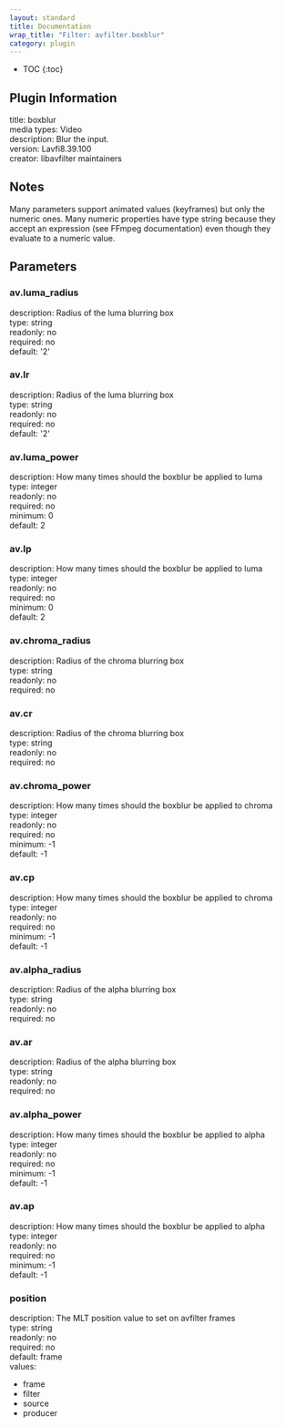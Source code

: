 ```yaml
---
layout: standard
title: Documentation
wrap_title: "Filter: avfilter.boxblur"
category: plugin
---
```

* TOC
{:toc}

## Plugin Information

title: boxblur  
media types:
Video  
description: Blur the input.  
version: Lavfi8.39.100  
creator: libavfilter maintainers  

## Notes

Many parameters support animated values (keyframes) but only the numeric ones. Many numeric properties have type string because they accept an expression (see FFmpeg documentation) even though they evaluate to a numeric value.

## Parameters

### av.luma_radius

  
description:
Radius of the luma blurring box  
type: string  
readonly: no  
required: no  
default: '2'  

### av.lr

  
description:
Radius of the luma blurring box  
type: string  
readonly: no  
required: no  
default: '2'  

### av.luma_power

  
description:
How many times should the boxblur be applied to luma  
type: integer  
readonly: no  
required: no  
minimum: 0  
default: 2  

### av.lp

  
description:
How many times should the boxblur be applied to luma  
type: integer  
readonly: no  
required: no  
minimum: 0  
default: 2  

### av.chroma_radius

  
description:
Radius of the chroma blurring box  
type: string  
readonly: no  
required: no  

### av.cr

  
description:
Radius of the chroma blurring box  
type: string  
readonly: no  
required: no  

### av.chroma_power

  
description:
How many times should the boxblur be applied to chroma  
type: integer  
readonly: no  
required: no  
minimum: -1  
default: -1  

### av.cp

  
description:
How many times should the boxblur be applied to chroma  
type: integer  
readonly: no  
required: no  
minimum: -1  
default: -1  

### av.alpha_radius

  
description:
Radius of the alpha blurring box  
type: string  
readonly: no  
required: no  

### av.ar

  
description:
Radius of the alpha blurring box  
type: string  
readonly: no  
required: no  

### av.alpha_power

  
description:
How many times should the boxblur be applied to alpha  
type: integer  
readonly: no  
required: no  
minimum: -1  
default: -1  

### av.ap

  
description:
How many times should the boxblur be applied to alpha  
type: integer  
readonly: no  
required: no  
minimum: -1  
default: -1  

### position

  
description:
The MLT position value to set on avfilter frames  
type: string  
readonly: no  
required: no  
default: frame  
values:  

* frame
* filter
* source
* producer

